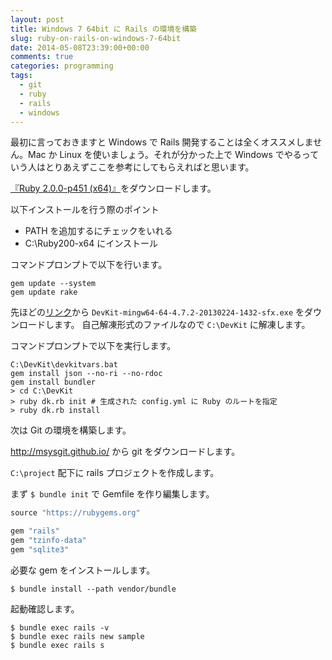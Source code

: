 ```yaml
---
layout: post
title: Windows 7 64bit に Rails の環境を構築
slug: ruby-on-rails-on-windows-7-64bit
date: 2014-05-08T23:39:00+00:00
comments: true
categories: programming
tags:
  - git
  - ruby
  - rails
  - windows
---
```


最初に言っておきますと Windows で Rails 開発することは全くオススメしません。Mac か Linux を使いましょう。それが分かった上で Windows でやるっていう人はとりあえずここを参考にしてもらえればと思います。

<a href="http://rubyinstaller.org/downloads/" target="_blank">『Ruby 2.0.0-p451 (x64)』</a>をダウンロードします。

以下インストールを行う際のポイント
<ul>
<li>PATH を追加するにチェックをいれる</li>
<li>C:\Ruby200-x64 にインストール</li>
</ul>

コマンドプロンプトで以下を行います。

    gem update --system
    gem update rake

先ほどの<a href="http://rubyinstaller.org/downloads/" target="_blank">リンク</a>から `DevKit-mingw64-64-4.7.2-20130224-1432-sfx.exe` をダウンロードします。
自己解凍形式のファイルなので `C:\DevKit` に解凍します。

コマンドプロンプトで以下を実行します。

    C:\DevKit\devkitvars.bat 
    gem install json --no-ri --no-rdoc
    gem install bundler
    > cd C:\DevKit
    > ruby dk.rb init # 生成された config.yml に Ruby のルートを指定
    > ruby dk.rb install

次は Git の環境を構築します。

http://msysgit.github.io/ から git をダウンロードします。

`C:\project` 配下に rails プロジェクトを作成します。

まず `$ bundle init` で Gemfile を作り編集します。

```ruby
source "https://rubygems.org"

gem "rails"
gem "tzinfo-data"
gem "sqlite3"
```

必要な gem をインストールします。

    $ bundle install --path vendor/bundle

起動確認します。

    $ bundle exec rails -v
    $ bundle exec rails new sample
    $ bundle exec rails s
